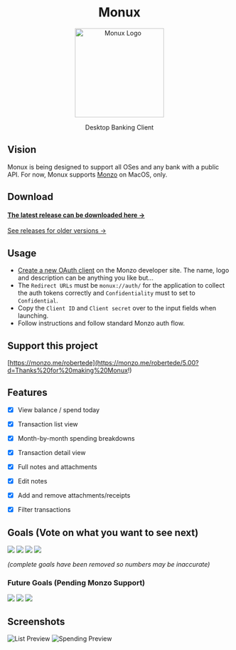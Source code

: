 <h1 align="center">Monux</h1>

<p align="center">
  <img alt="Monux Logo" height="200" src="https://raw.githubusercontent.com/robjtede/monux/master/monux.png">
</p>

<p align="center">
  Desktop Banking Client
</p>


## Vision

Monux is being designed to support all OSes and any bank with a public API. For now, Monux supports [Monzo](https://monzo.com) on MacOS, only.


## Download

#### [The latest release can be downloaded here →](https://github.com/robjtede/monux/releases/download/v0.9.1/Monux-0.9.1-mac.zip)

[See releases for older versions →](https://github.com/robjtede/monux/releases)


## Usage

- [Create a new OAuth client](https://developers.monzo.com/apps/home) on the Monzo developer site. The name, logo and description can be anything you like but...
- The `Redirect URLs` must be `monux://auth/` for the application to collect the auth tokens correctly and `Confidentiality` must to set to `Confidential`.
- Copy the `Client ID` and `Client secret` over to the input fields when launching.
- Follow instructions and follow standard Monzo auth flow.


## Support this project

[https://monzo.me/robertede](https://monzo.me/robertede/5.00?d=Thanks%20for%20making%20Monux!)


## Features
- [x] View balance / spend today
- [x] Transaction list view
- [x] Month-by-month spending breakdowns
- [x] Transaction detail view
- [x] Full notes and attachments
- [x] Edit notes
- [x] Add and remove attachments/receipts
- [x] Filter transactions


## Goals (Vote on what you want to see next)

[![](https://m131jyck4m.execute-api.us-west-2.amazonaws.com/prod/poll/01BM7TWYY0DN4K8DS0DTV3V07B/Transaction%20location%20on%20map)](https://m131jyck4m.execute-api.us-west-2.amazonaws.com/prod/poll/01BM7TWYY0DN4K8DS0DTV3V07B/Transaction%20location%20on%20map/vote)
[![](https://m131jyck4m.execute-api.us-west-2.amazonaws.com/prod/poll/01BM7TWYY0DN4K8DS0DTV3V07B/Search%20transactions)](https://m131jyck4m.execute-api.us-west-2.amazonaws.com/prod/poll/01BM7TWYY0DN4K8DS0DTV3V07B/Search%20transactions/vote)
[![](https://m131jyck4m.execute-api.us-west-2.amazonaws.com/prod/poll/01BM7TWYY0DN4K8DS0DTV3V07B/Graph%20balance%20over%20time)](https://m131jyck4m.execute-api.us-west-2.amazonaws.com/prod/poll/01BM7TWYY0DN4K8DS0DTV3V07B/Graph%20balance%20over%20time/vote)
[![](https://m131jyck4m.execute-api.us-west-2.amazonaws.com/prod/poll/01BM7TWYY0DN4K8DS0DTV3V07B/CSV%20JSON%20Excel%20export)](https://m131jyck4m.execute-api.us-west-2.amazonaws.com/prod/poll/01BM7TWYY0DN4K8DS0DTV3V07B/CSV%20JSON%20Excel%20export/vote)

_(complete goals have been removed so numbers may be inaccurate)_


### Future Goals (Pending Monzo Support)

[![](https://m131jyck4m.execute-api.us-west-2.amazonaws.com/prod/poll/01BM7TWYY0DN4K8DS0DTV3V07B/Change%20category)](https://m131jyck4m.execute-api.us-west-2.amazonaws.com/prod/poll/01BM7TWYY0DN4K8DS0DTV3V07B/Change%20category/vote)
[![](https://m131jyck4m.execute-api.us-west-2.amazonaws.com/prod/poll/01BM7TWYY0DN4K8DS0DTV3V07B/Multiple%20accounts)](https://m131jyck4m.execute-api.us-west-2.amazonaws.com/prod/poll/01BM7TWYY0DN4K8DS0DTV3V07B/Multiple%20accounts/vote)
[![](https://m131jyck4m.execute-api.us-west-2.amazonaws.com/prod/poll/01BM7TWYY0DN4K8DS0DTV3V07B/View%20spending%20targets)](https://m131jyck4m.execute-api.us-west-2.amazonaws.com/prod/poll/01BM7TWYY0DN4K8DS0DTV3V07B/View%20spending%20targets/vote)


## Screenshots
![List Preview](http://i.imgur.com/DL0PHSe.png)
![Spending Preview](http://i.imgur.com/1GFdvGf.png)
